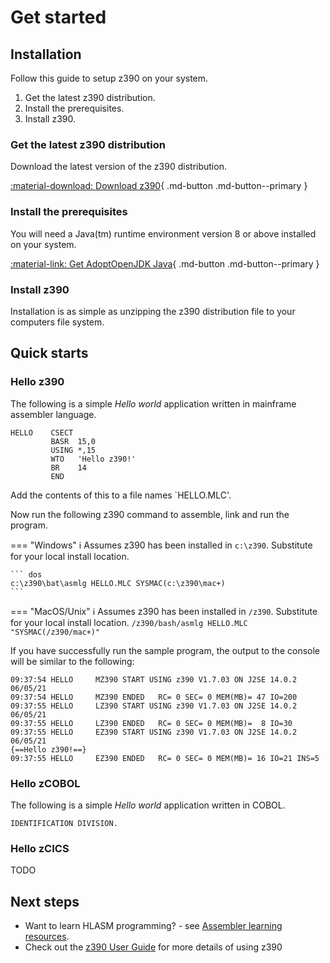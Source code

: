 # Get started

## Installation

Follow this guide to setup z390 on your system.

1. Get the latest z390 distribution.
2. Install the prerequisites.
3. Install z390.


### Get the latest z390 distribution

Download the latest version of the z390 distribution.

[:material-download: Download z390](){ .md-button .md-button--primary }

### Install the prerequisites

You will need a Java(tm) runtime environment version 8 or above installed on your system.

[:material-link: Get AdoptOpenJDK Java](https://adoptopenjdk.net/){ .md-button .md-button--primary }

### Install z390

Installation is as simple as unzipping the z390 distribution file to your computers file system.

## Quick starts

### Hello z390

The following is a simple *Hello world* application written in mainframe assembler language.

``` hlasm
HELLO    CSECT
         BASR  15,0
         USING *,15
         WTO   'Hello z390!'
         BR    14
         END
```

Add the contents of this to a file names `HELLO.MLC'.

Now run the following z390 command to assemble, link and run the program.

=== "Windows"
    :information_source: Assumes z390 has been installed in `c:\z390`. Substitute for your local install location.

    ``` dos
    c:\z390\bat\asmlg HELLO.MLC SYSMAC(c:\z390\mac+)
    ```

=== "MacOS/Unix"
    :information_source: Assumes z390 has been installed in `/z390`. Substitute for your local install location.
    ```
    /z390/bash/asmlg HELLO.MLC "SYSMAC(/z390/mac+)"
    ```

If you have successfully run the sample program, the output to the console will be similar to the following:

``` text
09:37:54 HELLO     MZ390 START USING z390 V1.7.03 ON J2SE 14.0.2 06/05/21
09:37:54 HELLO     MZ390 ENDED   RC= 0 SEC= 0 MEM(MB)= 47 IO=200
09:37:55 HELLO     LZ390 START USING z390 V1.7.03 ON J2SE 14.0.2 06/05/21
09:37:55 HELLO     LZ390 ENDED   RC= 0 SEC= 0 MEM(MB)=  8 IO=30
09:37:55 HELLO     EZ390 START USING z390 V1.7.03 ON J2SE 14.0.2 06/05/21
{==Hello z390!==}
09:37:55 HELLO     EZ390 ENDED   RC= 0 SEC= 0 MEM(MB)= 16 IO=21 INS=5
```

### Hello zCOBOL

The following is a simple *Hello world* application written in COBOL.

``` cobol
IDENTIFICATION DIVISION.

```

### Hello zCICS

TODO

## Next steps

* Want to learn HLASM programming? - see [Assembler learning resources]().
* Check out the [z390 User Guide]() for more details of using z390
